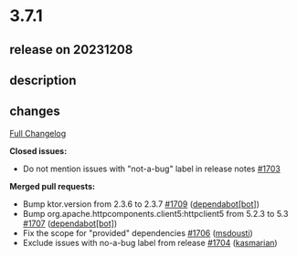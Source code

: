 # 3.7.1

## release on 20231208
## description
## changes
<a href="https://github.com/zalando/logbook/compare/3.7.0...3.7.1">Full Changelog</a>

<strong>Closed issues:</strong>

* Do not mention issues with "not-a-bug" label in release notes <a href="https://github.com/zalando/logbook/issues/1703" data-hovercard-type="issue" data-hovercard-url="/zalando/logbook/issues/1703/hovercard">#1703</a>

<strong>Merged pull requests:</strong>

* Bump ktor.version from 2.3.6 to 2.3.7 <a href="https://github.com/zalando/logbook/pull/1709" data-hovercard-type="pull_request" data-hovercard-url="/zalando/logbook/pull/1709/hovercard">#1709</a> (<a href="https://github.com/apps/dependabot">dependabot[bot]</a>)
* Bump org.apache.httpcomponents.client5:httpclient5 from 5.2.3 to 5.3 <a href="https://github.com/zalando/logbook/pull/1707" data-hovercard-type="pull_request" data-hovercard-url="/zalando/logbook/pull/1707/hovercard">#1707</a> (<a href="https://github.com/apps/dependabot">dependabot[bot]</a>)
* Fix the scope for "provided" dependencies <a href="https://github.com/zalando/logbook/pull/1706" data-hovercard-type="pull_request" data-hovercard-url="/zalando/logbook/pull/1706/hovercard">#1706</a> (<a href="https://github.com/msdousti">msdousti</a>)
* Exclude issues with no-a-bug label from release <a href="https://github.com/zalando/logbook/pull/1704" data-hovercard-type="pull_request" data-hovercard-url="/zalando/logbook/pull/1704/hovercard">#1704</a> (<a href="https://github.com/kasmarian">kasmarian</a>)

